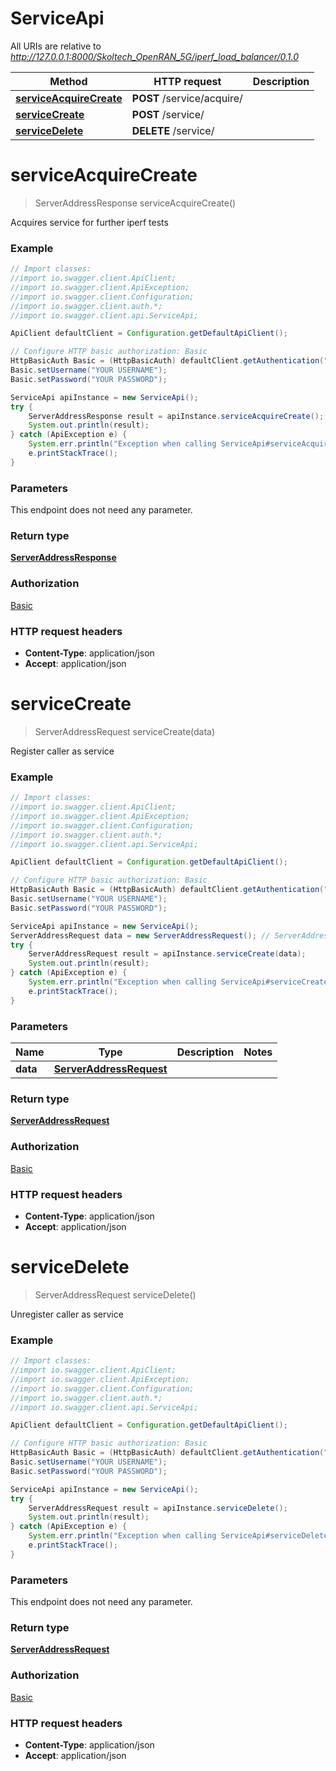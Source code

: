 # ServiceApi

All URIs are relative to *http://127.0.0.1:8000/Skoltech_OpenRAN_5G/iperf_load_balancer/0.1.0*

Method | HTTP request | Description
------------- | ------------- | -------------
[**serviceAcquireCreate**](ServiceApi.md#serviceAcquireCreate) | **POST** /service/acquire/ | 
[**serviceCreate**](ServiceApi.md#serviceCreate) | **POST** /service/ | 
[**serviceDelete**](ServiceApi.md#serviceDelete) | **DELETE** /service/ | 


<a name="serviceAcquireCreate"></a>
# **serviceAcquireCreate**
> ServerAddressResponse serviceAcquireCreate()



Acquires service for further iperf tests

### Example
```java
// Import classes:
//import io.swagger.client.ApiClient;
//import io.swagger.client.ApiException;
//import io.swagger.client.Configuration;
//import io.swagger.client.auth.*;
//import io.swagger.client.api.ServiceApi;

ApiClient defaultClient = Configuration.getDefaultApiClient();

// Configure HTTP basic authorization: Basic
HttpBasicAuth Basic = (HttpBasicAuth) defaultClient.getAuthentication("Basic");
Basic.setUsername("YOUR USERNAME");
Basic.setPassword("YOUR PASSWORD");

ServiceApi apiInstance = new ServiceApi();
try {
    ServerAddressResponse result = apiInstance.serviceAcquireCreate();
    System.out.println(result);
} catch (ApiException e) {
    System.err.println("Exception when calling ServiceApi#serviceAcquireCreate");
    e.printStackTrace();
}
```

### Parameters
This endpoint does not need any parameter.

### Return type

[**ServerAddressResponse**](ServerAddressResponse.md)

### Authorization

[Basic](../README.md#Basic)

### HTTP request headers

 - **Content-Type**: application/json
 - **Accept**: application/json

<a name="serviceCreate"></a>
# **serviceCreate**
> ServerAddressRequest serviceCreate(data)



Register caller as service

### Example
```java
// Import classes:
//import io.swagger.client.ApiClient;
//import io.swagger.client.ApiException;
//import io.swagger.client.Configuration;
//import io.swagger.client.auth.*;
//import io.swagger.client.api.ServiceApi;

ApiClient defaultClient = Configuration.getDefaultApiClient();

// Configure HTTP basic authorization: Basic
HttpBasicAuth Basic = (HttpBasicAuth) defaultClient.getAuthentication("Basic");
Basic.setUsername("YOUR USERNAME");
Basic.setPassword("YOUR PASSWORD");

ServiceApi apiInstance = new ServiceApi();
ServerAddressRequest data = new ServerAddressRequest(); // ServerAddressRequest | 
try {
    ServerAddressRequest result = apiInstance.serviceCreate(data);
    System.out.println(result);
} catch (ApiException e) {
    System.err.println("Exception when calling ServiceApi#serviceCreate");
    e.printStackTrace();
}
```

### Parameters

Name | Type | Description  | Notes
------------- | ------------- | ------------- | -------------
 **data** | [**ServerAddressRequest**](ServerAddressRequest.md)|  |

### Return type

[**ServerAddressRequest**](ServerAddressRequest.md)

### Authorization

[Basic](../README.md#Basic)

### HTTP request headers

 - **Content-Type**: application/json
 - **Accept**: application/json

<a name="serviceDelete"></a>
# **serviceDelete**
> ServerAddressRequest serviceDelete()



Unregister caller as service

### Example
```java
// Import classes:
//import io.swagger.client.ApiClient;
//import io.swagger.client.ApiException;
//import io.swagger.client.Configuration;
//import io.swagger.client.auth.*;
//import io.swagger.client.api.ServiceApi;

ApiClient defaultClient = Configuration.getDefaultApiClient();

// Configure HTTP basic authorization: Basic
HttpBasicAuth Basic = (HttpBasicAuth) defaultClient.getAuthentication("Basic");
Basic.setUsername("YOUR USERNAME");
Basic.setPassword("YOUR PASSWORD");

ServiceApi apiInstance = new ServiceApi();
try {
    ServerAddressRequest result = apiInstance.serviceDelete();
    System.out.println(result);
} catch (ApiException e) {
    System.err.println("Exception when calling ServiceApi#serviceDelete");
    e.printStackTrace();
}
```

### Parameters
This endpoint does not need any parameter.

### Return type

[**ServerAddressRequest**](ServerAddressRequest.md)

### Authorization

[Basic](../README.md#Basic)

### HTTP request headers

 - **Content-Type**: application/json
 - **Accept**: application/json

